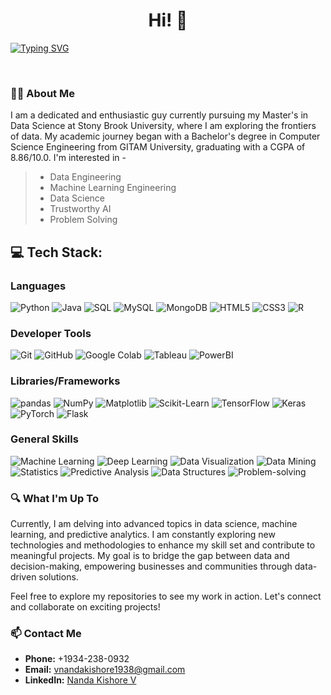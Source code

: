 <h1 align="center"> Hi! 👋</h1>
<a href="https://git.io/typing-svg">
  <img src="https://readme-typing-svg.herokuapp.com?font=Fira+Code&color=yellow&duration=4000&pause=400&center=true&width=830&lines=I'm+Nanda+Kishore+Vuppili;Data+Aficionado;Student+%40+Stony+Brook+University;Welcome+to+my+Github+Profile!" alt="Typing SVG" />
</a>
<!-- <h3 align="center"> Student @ Stony Brook University </h3> -->
<p align="center">
<a href="https://www.linkedin.com/in/nanda-kishore-v" target="_blank"><img alt="" src="https://img.shields.io/badge/LinkedIn-%2320232a?logo=linkedin&logoColor=0A66C2&style=for-the-badge" style="vertical-align:center" /></a>
<a href="https://github.com/nanda1045" target="_blank"><img alt="" src="https://img.shields.io/badge/GitHub-%2320232a?style=for-the-badge&logo=Github&logoColor=white" style="vertical-align:center" /></a>
<a href="vnandakishore1938@gmail.com" target="_blank"><img alt="" src="https://img.shields.io/badge/Gmail-%2320232a?style=for-the-badge&logo=gmail&logoColor=white" style="vertical-align:center" /></a>
</p>



### 🧑‍🎓 About Me
 I am a dedicated and enthusiastic guy currently pursuing my Master's in Data Science at Stony Brook University, where I am exploring the frontiers of data. My academic journey began with a Bachelor's degree in Computer Science Engineering from GITAM University, graduating with a CGPA of 8.86/10.0. I'm interested in -

> * Data Engineering <br>
> * Machine Learning Engineering<br>
> * Data Science <br>
> * Trustworthy AI <br>
> * Problem Solving <br>

## 💻 Tech Stack:
### Languages
![Python](https://img.shields.io/badge/-Python-%2320232a?style=for-the-badge&logo=python)
![Java](https://img.shields.io/badge/java-%2320232a.svg?style=for-the-badge&logo=openjdk&logoColor=white)
![SQL](https://img.shields.io/badge/-SQL-%2320232a?style=for-the-badge&logo=MySQL&logoColor=white)
![MySQL](https://img.shields.io/badge/-MySQL-%2320232a?style=for-the-badge&logo=mysql&logoColor=white)
![MongoDB](https://img.shields.io/badge/-MongoDB-%2320232a?style=for-the-badge&logo=mongodb)
![HTML5](https://img.shields.io/badge/-HTML5-%2320232a?style=for-the-badge&logo=html5)
![CSS3](https://img.shields.io/badge/-CSS3-%2320232a?style=for-the-badge&logo=css3)
![R](https://img.shields.io/badge/-R-%2320232a?style=for-the-badge&logo=r&logoColor=white)

### Developer Tools
![Git](https://img.shields.io/badge/-Git-%2320232a?style=for-the-badge&logo=git)
![GitHub](https://img.shields.io/badge/-GitHub-%2320232a?style=for-the-badge&logo=github)
![Google Colab](https://img.shields.io/badge/-Google%20Colab-%2320232a?style=for-the-badge&logo=google-colab)
![Tableau](https://img.shields.io/badge/-Tableau-%2320232a?style=for-the-badge&logo=tableau)
![PowerBI](https://img.shields.io/badge/-PowerBI-%2320232a?style=for-the-badge&logo=power-bi&logoColor=white)

### Libraries/Frameworks
![pandas](https://img.shields.io/badge/-pandas-%2320232a?style=for-the-badge&logo=pandas)
![NumPy](https://img.shields.io/badge/-NumPy-%2320232a?style=for-the-badge&logo=numpy)
![Matplotlib](https://img.shields.io/badge/-Matplotlib-%2320232a?style=for-the-badge&logo=Matplotlib)
![Scikit-Learn](https://img.shields.io/badge/-Scikit%20Learn-%2320232a?style=for-the-badge&logo=scikit-learn)
![TensorFlow](https://img.shields.io/badge/-TensorFlow-%2320232a?style=for-the-badge&logo=tensorflow)
![Keras](https://img.shields.io/badge/-Keras-%2320232a?style=for-the-badge&logo=keras)
![PyTorch](https://img.shields.io/badge/-PyTorch-%2320232a?style=for-the-badge&logo=pytorch)
![Flask](https://img.shields.io/badge/-Flask-%2320232a?style=for-the-badge&logo=flask)

### General Skills
![Machine Learning](https://img.shields.io/badge/-Machine%20Learning-%2320232a?style=for-the-badge)
![Deep Learning](https://img.shields.io/badge/-Deep%20Learning-%2320232a?style=for-the-badge)
![Data Visualization](https://img.shields.io/badge/-Data%20Visualization-%2320232a?style=for-the-badge)
![Data Mining](https://img.shields.io/badge/-Data%20Mining-%2320232a?style=for-the-badge)
![Statistics](https://img.shields.io/badge/-Statistics-%2320232a?style=for-the-badge)
![Predictive Analysis](https://img.shields.io/badge/-Predictive%20Analysis-%2320232a?style=for-the-badge)
![Data Structures](https://img.shields.io/badge/-Data%20Structures-%2320232a?style=for-the-badge)
![Problem-solving](https://img.shields.io/badge/-Problem%20solving-%2320232a?style=for-the-badge)



### 🔍 What I'm Up To
Currently, I am delving into advanced topics in data science, machine learning, and predictive analytics. I am constantly exploring new technologies and methodologies to enhance my skill set and contribute to meaningful projects. My goal is to bridge the gap between data and decision-making, empowering businesses and communities through data-driven solutions.

Feel free to explore my repositories to see my work in action. Let's connect and collaborate on exciting projects!

### 📫 Contact Me
- **Phone:** +1934-238-0932
- **Email:** [vnandakishore1938@gmail.com](mailto:vnandakishore1938@gmail.com)
- **LinkedIn:** [Nanda Kishore V](https://www.linkedin.com/in/nanda-kishore-v)



<!--
**nanda1045/nanda1045** is a ✨ _special_ ✨ repository because its `README.md` (this file) appears on your GitHub profile.

Here are some ideas to get you started:

- 🔭 I’m currently working on ...
- 🌱 I’m currently learning ...
- 👯 I’m looking to collaborate on ...
- 🤔 I’m looking for help with ...
- 💬 Ask me about ...
- 📫 How to reach me: ...
- 😄 Pronouns: ...
- ⚡ Fun fact: ...
-->
